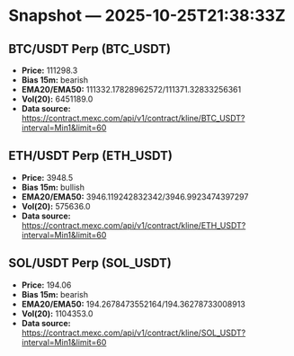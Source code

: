 # Snapshot — 2025-10-25T21:38:33Z

## BTC/USDT Perp (BTC_USDT)
- **Price:** 111298.3
- **Bias 15m:** bearish
- **EMA20/EMA50:** 111332.17828962572/111371.32833256361
- **Vol(20):** 6451189.0
- **Data source:** https://contract.mexc.com/api/v1/contract/kline/BTC_USDT?interval=Min1&limit=60

## ETH/USDT Perp (ETH_USDT)
- **Price:** 3948.5
- **Bias 15m:** bullish
- **EMA20/EMA50:** 3946.119242832342/3946.9923474397297
- **Vol(20):** 575636.0
- **Data source:** https://contract.mexc.com/api/v1/contract/kline/ETH_USDT?interval=Min1&limit=60

## SOL/USDT Perp (SOL_USDT)
- **Price:** 194.06
- **Bias 15m:** bearish
- **EMA20/EMA50:** 194.2678473552164/194.36278733008913
- **Vol(20):** 1104353.0
- **Data source:** https://contract.mexc.com/api/v1/contract/kline/SOL_USDT?interval=Min1&limit=60
